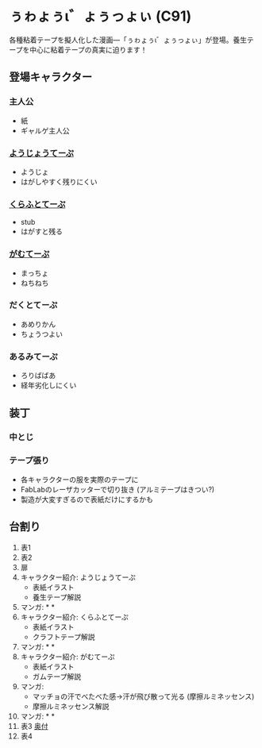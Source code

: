 # ぅゎょぅι゛ょぅっょぃ (C91)

各種粘着テープを擬人化した漫画―「ぅゎょぅι゛ょぅっょぃ」が登場。養生テープを中心に粘着テープの真実に迫ります！

## 登場キャラクター

### 主人公

* 紙
* ギャルゲ主人公

### [ようじょうてーぷ](Characters/youjyou.md)

* ようじょ
* はがしやすく残りにくい

### [くらふとてーぷ](Characters/craft.md)

* stub
* はがすと残る

### [がむてーぷ](Characters/gum.md)

* まっちょ
* ねちねち

### だくとてーぷ

* あめりかん
* ちょうつよい

### あるみてーぷ

* ろりばばあ
* 経年劣化しにくい

## 装丁

### 中とじ

### テープ張り

* 各キャラクターの服を実際のテープに
* FabLabのレーザカッターで切り抜き (アルミテープはきつい?)
* 製造が大変すぎるので表紙だけにするかも

## 台割り
1. 表1
2. 表2
3. 扉
4. キャラクター紹介: ようじょうてーぷ
    * 表紙イラスト
    * 養生テープ解説
5. マンガ: 
    * 
    * 
6. キャラクター紹介: くらふとてーぷ
    * 表紙イラスト
    * クラフトテープ解説
7. マンガ: 
    * 
    * 
8. キャラクター紹介: がむてーぷ
    * 表紙イラスト
    * ガムテープ解説
9. マンガ: 
    * マッチョの汗でべたべた感→汗が飛び散って光る (摩擦ルミネッセンス)
    * 摩擦ルミネッセンス解説
10. マンガ: 
    * 
    * 
11. 表3 [奥付](Text/Atogaki.md)
12. 表4
